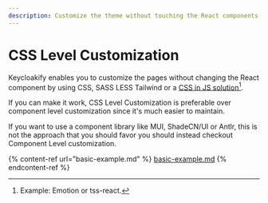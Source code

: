 ```yaml
---
description: Customize the theme without touching the React components
---
```


# CSS Level Customization

Keycloakify enables you to customize the pages without changing the React component by using CSS, SASS LESS Tailwind or a [CSS in JS solution](#user-content-fn-1)[^1]. &#x20;

If you can make it work, CSS Level Customization is preferable over component level customization since it's much easier to maintain. &#x20;

If you want to use a component library like MUI, ShadeCN/UI or Antlr, this is not the approach that you should favor you should instead checkout Component Level customization. &#x20;

{% content-ref url="basic-example.md" %}
[basic-example.md](basic-example.md)
{% endcontent-ref %}

[^1]: Example: Emotion or tss-react.

